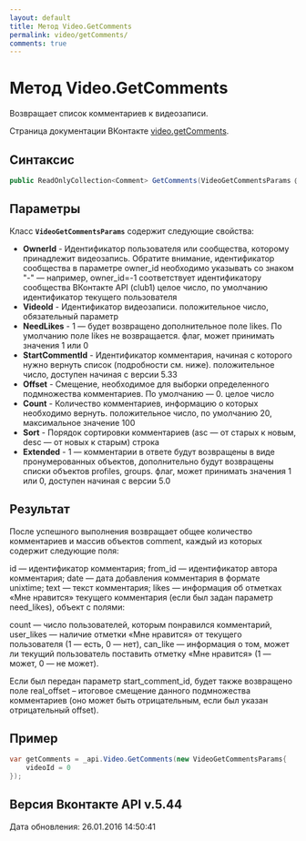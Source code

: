 ```yaml
---
layout: default
title: Метод Video.GetComments
permalink: video/getComments/
comments: true
---
```

# Метод Video.GetComments
Возвращает список комментариев к видеозаписи.

Страница документации ВКонтакте [video.getComments](https://vk.com/dev/video.getComments).

## Синтаксис
``` csharp
public ReadOnlyCollection<Comment> GetComments(VideoGetCommentsParams @params)
```

## Параметры
Класс **`VideoGetCommentsParams`** содержит следующие свойства:

+ **OwnerId** - Идентификатор пользователя или сообщества, которому принадлежит видеозапись. Обратите внимание, идентификатор сообщества в параметре owner_id необходимо указывать со знаком "-" — например, owner_id=-1 соответствует идентификатору сообщества ВКонтакте API (club1)  целое число, по умолчанию идентификатор текущего пользователя
+ **VideoId** - Идентификатор видеозаписи. положительное число, обязательный параметр
+ **NeedLikes** - 1 — будет возвращено дополнительное поле likes. По умолчанию поле likes не возвращается. флаг, может принимать значения 1 или 0
+ **StartCommentId** - Идентификатор комментария, начиная с которого нужно вернуть список (подробности см. ниже). положительное число, доступен начиная с версии 5.33
+ **Offset** - Смещение, необходимое для выборки определенного подмножества комментариев. По умолчанию — 0. целое число
+ **Count** - Количество комментариев, информацию о которых необходимо вернуть. положительное число, по умолчанию 20, максимальное значение 100
+ **Sort** - Порядок сортировки комментариев (asc — от старых к новым, desc — от новых к старым) строка
+ **Extended** - 1 — комментарии в ответе будут возвращены в виде пронумерованных объектов, дополнительно будут возвращены списки объектов profiles, groups. флаг, может принимать значения 1 или 0, доступен начиная с версии 5.0

## Результат
После успешного выполнения возвращает общее количество комментариев и массив объектов comment, каждый из которых содержит следующие поля: 

id — идентификатор комментария; 
from_id — идентификатор автора комментария; 
date — дата добавления комментария в формате unixtime; 
text — текст комментария; 
likes — информация об отметках «Мне нравится» текущего комментария (если был задан параметр need_likes), объект с полями: 

count — число пользователей, которым понравился комментарий, 
user_likes — наличие отметки «Мне нравится» от текущего пользователя 
(1 — есть, 0 — нет), 
can_like — информация о том, может ли текущий пользователь поставить отметку «Мне нравится» 
(1 — может, 0 — не может). 


Если был передан параметр start_comment_id, будет также возвращено поле real_offset – итоговое смещение данного подмножества комментариев (оно может быть отрицательным, если был указан отрицательный offset).

## Пример
``` csharp
var getComments = _api.Video.GetComments(new VideoGetCommentsParams{
	videoId = 0
});
```

## Версия Вконтакте API v.5.44
Дата обновления: 26.01.2016 14:50:41
